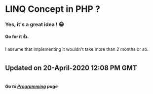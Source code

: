 # LINQ Concept in PHP ?

### Yes, it's a great idea ! 😀
#### Go for it 👍.

I assume that implementing it wouldn't take more than 2 months or so.

#
## Updated on 20-April-2020 12:08 PM GMT

#
##### Go to [Programming](/programming/Programming.md#all-the-latest-about-my-programming-activities "All the latest about Lucas' software engineering") page
